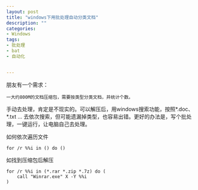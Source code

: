 ```yaml
---
layout: post
title: "windows下用批处理自动分类文档"
description: ""
categories:
- Windows
tags:
- 批处理
- bat
- 自动化


---
```


朋友有一个需求：
	
	一大约800M的文档压缩包，需要按类型分类文档，并统计个数。
	
手动去处理，肯定是不现实的。可以解压后，用windows搜索功能，按照*.doc、 *.txt … 去依次搜索，但可能遗漏掉类型，也容易出错。更好的办法是，写个批处理，一键运行，让电脑自己去处理。

如何依次遍历文件
	
	for /r %%i in () do ()
如找到压缩包后解压
	
	for /r %%i in (*.rar *.zip *.7z) do (
		call "Winrar.exe" X -Y %%i
	)

